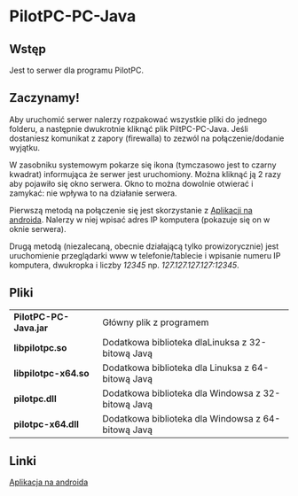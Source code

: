 PilotPC-PC-Java
===================
<h2>Wstęp</h2>
<p>
	Jest to serwer dla programu PilotPC.
</p>
<h2>Zaczynamy!</h2>
<p>
	Aby uruchomić serwer nalerzy rozpakować wszystkie pliki do jednego folderu, a następnie dwukrotnie kliknąć plik PiltPC-PC-Java. Jeśli dostaniesz komunikat z zapory (firewalla) to zezwól na połączenie/dodanie wyjątku.</p>
</p>
<p>
	W zasobniku systemowym pokarze się ikona (tymczasowo jest to czarny kwadrat) informująca że serwer jest uruchomiony. Można kliknąć ją 2 razy aby pojawiło się okno serwera. Okno to można dowolnie otwierać i zamykać: nie wpływa to na działanie serwera.
</p>
<p>
	Pierwszą metodą na połączenie się jest skorzystanie z <a href="https://github.com/FranQy/PilotPC-Android">Aplikacji na androida</a>. Nalerzy w niej wpisać adres IP komputera (pokazuje się on w oknie serwera).
</p>
<p>
	Drugą metodą (niezalecaną, obecnie działającą tylko prowizorycznie) jest uruchomienie przeglądarki www w telefonie/tablecie i wpisanie numeru IP komputera, dwukropka i liczby <i>12345</i> np. <i>127.127.127.127:12345</i>.
</p>
<h2>Pliki</h2>
<table>
	<tr><td><b>PilotPC-PC-Java<b>.jar</td><td>Główny plik z programem</td></tr>
	<tr><td><b>libpilotpc<b>.so</td><td>Dodatkowa biblioteka dlaLinuksa z 32-bitową Javą</td></tr>
	<tr><td><b>libpilotpc-x64<b>.so</td><td>Dodatkowa biblioteka dla Linuksa z 64-bitową Javą</td></tr>
	<tr><td><b>pilotpc<b>.dll</td><td>Dodatkowa biblioteka dla Windowsa z 32-bitową Javą</td></tr>
	<tr><td><b>pilotpc-x64<b>.dll</td><td>Dodatkowa biblioteka dla Windowsa z 64-bitową Javą</td></tr>
</table>
<h2>Linki</h2>
<a href="https://github.com/FranQy/PilotPC-Android">Aplikacja na androida</a><br/>